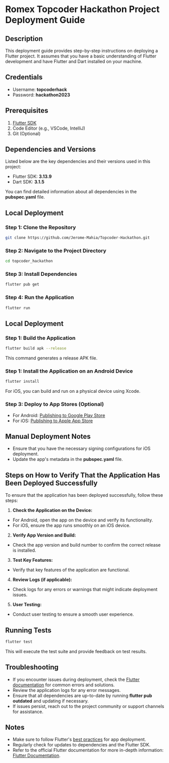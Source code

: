 # Romex Topcoder Hackathon Project Deployment Guide

## Description

This deployment guide provides step-by-step instructions on deploying a Flutter project. It assumes that you have a basic understanding of Flutter development and have Flutter and Dart installed on your machine.

## Credentials
- Username: **topcoderhack**
- Password: **hackathon2023**

## Prerequisites

1. [Flutter SDK](https://flutter.dev/docs/get-started/install)
2. Code Editor (e.g., VSCode, IntelliJ)
3. Git (Optional)

## Dependencies and Versions

Listed below are the key dependencies and their versions used in this project:

- Flutter SDK: **3.13.9**
- Dart SDK: **3.1.5**

You can find detailed information about all dependencies in the **pubspec.yaml** file.

## Local Deployment

### Step 1: Clone the Repository

```bash
git clone https://github.com/Jerome-Mahia/Topcoder-Hackathon.git
```

### Step 2: Navigate to the Project Directory
```bash
cd topcoder_hackathon
```

### Step 3: Install Dependencies
```bash
flutter pub get
```

### Step 4: Run the Application
```bash
flutter run
```

## Local Deployment

### Step 1: Build the Application
```bash
flutter build apk --release
```
This command generates a release APK file.

### Step 1: Install the Application on an Android Device
```bash
flutter install
```
For iOS, you can build and run on a physical device using Xcode.

### Step 3: Deploy to App Stores (Optional)
- For Android: [Publishing to Google Play Store](https://docs.flutter.dev/deployment/android)
- For iOS: [Publishing to Apple App Store](https://docs.flutter.dev/deployment/ios)

## Manual Deployment Notes
- Ensure that you have the necessary signing configurations for iOS deployment.
- Update the app's metadata in the **pubspec.yaml** file.

## Steps on How to Verify That the Application Has Been Deployed Successfully
To ensure that the application has been deployed successfully, follow these steps:

1. **Check the Application on the Device:**
- For Android, open the app on the device and verify its functionality.
- For iOS, ensure the app runs smoothly on an iOS device.

2. **Verify App Version and Build:**
- Check the app version and build number to confirm the correct release is installed.

3. **Test Key Features:**
- Verify that key features of the application are functional.

4. **Review Logs (if applicable):**
- Check logs for any errors or warnings that might indicate deployment issues.

5. **User Testing:**
- Conduct user testing to ensure a smooth user experience.

## Running Tests
```bash
flutter test
```
This will execute the test suite and provide feedback on test results.

## Troubleshooting
- If you encounter issues during deployment, check the [Flutter documentation](https://docs.flutter.dev/) for common errors and solutions.
- Review the application logs for any error messages.
- Ensure that all dependencies are up-to-date by running **flutter pub outdated** and updating if necessary.
- If issues persist, reach out to the project community or support channels for assistance.

## Notes
- Make sure to follow Flutter's [best practices](https://docs.flutter.dev/checklist) for app deployment.
- Regularly check for updates to dependencies and the Flutter SDK.
- Refer to the official Flutter documentation for more in-depth information: [Flutter Documentation](https://docs.flutter.dev/).